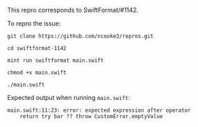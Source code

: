 This repro corresponds to SwiftFormat/#1142.

To repro the issue:
```
git clone https://github.com/ncooke3/repros.git

cd swiftformat-1142

mint run swiftformat main.swift

chmod +x main.swift

./main.swift
```

Expected output when running `main.swift`:
```
main.swift:11:23: error: expected expression after operator
    return try bar ?? throw CustomError.emptyValue
```
